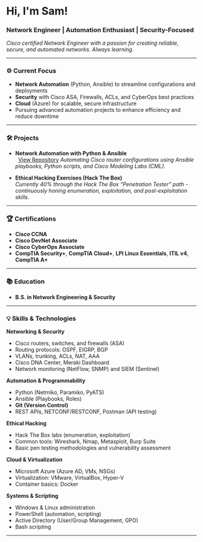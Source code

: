 <h1>Hi, I'm Sam!</h1>
<h3>Network Engineer | Automation Enthusiast | Security-Focused</h3>

<p>
  <em>
    Cisco certified Network Engineer with a passion for 
    creating reliable, secure, and automated networks. Always learning.
  </em>
</p>

---

### ⚙️ Current Focus

- **Network Automation** (Python, Ansible) to streamline configurations and deployments  
- **Security** with Cisco ASA, Firewalls, ACLs, and CyberOps best practices  
- **Cloud** (Azure) for scalable, secure infrastructure  
- Pursuing advanced automation projects to enhance efficiency and reduce downtime

---

### 🛠️ Projects

- **Network Automation with Python & Ansible**  
      &nbsp;&nbsp;[View Repository](https://github.com/NetEngSam/Cisco-Ansible-Python-Lab)
      *Automating Cisco router configurations using Ansible playbooks, Python scripts, and Cisco Modeling Labs (CML).*

 
- **Ethical Hacking Exercises (Hack The Box)**   
  *Currently 40% through the Hack The Box “Penetration Tester” path - continuously honing enumeration, exploitation, and post-exploitation skills.*

---

### 🏆 Certifications

- **Cisco CCNA**   
- **Cisco DevNet Associate**
- **Cisco CyberOps Associate** 
- **CompTIA Security+**, **CompTIA Cloud+**, **LPI Linux Essentials**, **ITIL v4**, **CompTIA A+**

---

### 📚 Education

- **B.S. in Network Engineering & Security** 

---

### 💡 Skills & Technologies

**Networking & Security**  
- Cisco routers, switches, and firewalls (ASA)  
- Routing protocols: OSPF, EIGRP, BGP  
- VLANs, trunking, ACLs, NAT, AAA  
- Cisco DNA Center, Meraki Dashboard  
- Network monitoring (NetFlow, SNMP) and SIEM (Sentinel)

**Automation & Programmability**  
- Python (Netmiko, Paramiko, PyATS)  
- Ansible (Playbooks, Roles)  
- **Git (Version Control)**  
- REST APIs, NETCONF/RESTCONF, Postman (API testing)  


**Ethical Hacking**  
- Hack The Box labs (enumeration, exploitation)  
- Common tools: Wireshark, Nmap, Metasploit, Burp Suite  
- Basic pen testing methodologies and vulnerability assessment

**Cloud & Virtualization**  
- Microsoft Azure (Azure AD, VMs, NSGs)  
- Virtualization: VMware, VirtualBox, Hyper-V  
- Container basics: Docker 

**Systems & Scripting**  
- Windows & Linux administration  
- PowerShell (automation, scripting)  
- Active Directory (User/Group Management, GPO)  
- Bash scripting

---
<br/>



